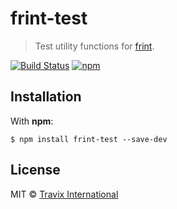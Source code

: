 # frint-test

> Test utility functions for [frint](https://travix-international.github.io/frint).

[![Build Status](https://travis-ci.org/Travix-International/frint-test.svg?branch=master)](https://travis-ci.org/Travix-International/frint-test) [![npm](https://img.shields.io/npm/v/frint-test.svg)](https://www.npmjs.com/package/frint-test)

## Installation

With **npm**:

```
$ npm install frint-test --save-dev
```

## License

MIT © [Travix International](http://travix.com)
